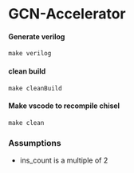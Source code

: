 # GCN-Accelerator

#### Generate verilog
`make verilog`

#### clean build
`make cleanBuild`

#### Make vscode to recompile chisel
`make clean`

### Assumptions
- ins_count is a multiple of 2

